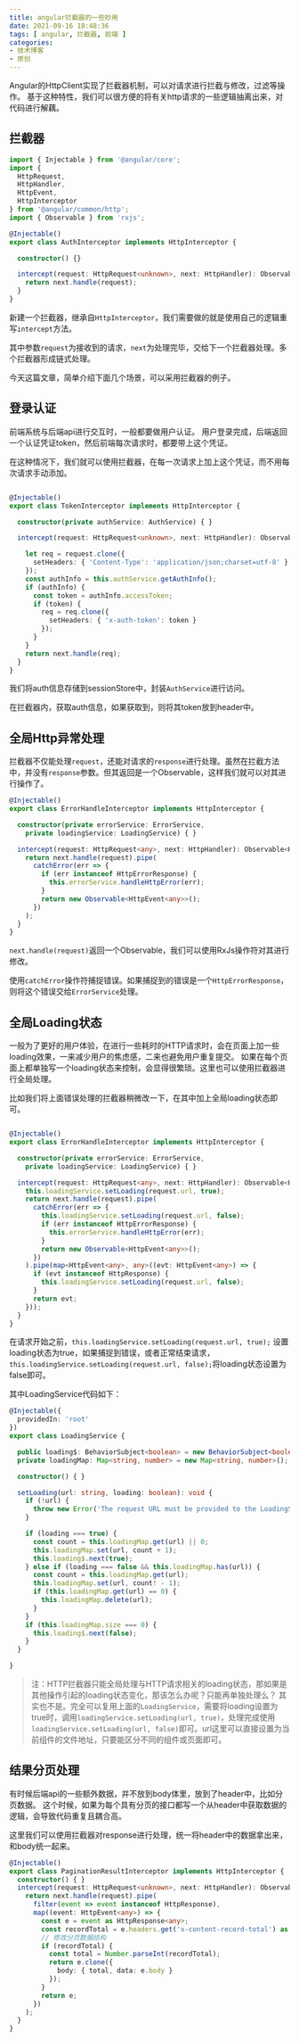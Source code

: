 ```yaml
---
title: angular拦截器的一些妙用
date: 2021-09-16 18:48:36
tags: [ angular, 拦截器, 前端 ]
categories:
- 技术博客
- 原创
---
```


Angular的HttpClient实现了拦截器机制，可以对请求进行拦截与修改，过滤等操作。
基于这种特性，我们可以很方便的将有关http请求的一些逻辑抽离出来，对代码进行解藕。

<!-- more -->

## 拦截器

```typescript
import { Injectable } from '@angular/core';
import {
  HttpRequest,
  HttpHandler,
  HttpEvent,
  HttpInterceptor
} from '@angular/common/http';
import { Observable } from 'rxjs';

@Injectable()
export class AuthInterceptor implements HttpInterceptor {

  constructor() {}

  intercept(request: HttpRequest<unknown>, next: HttpHandler): Observable<HttpEvent<unknown>> {
    return next.handle(request);
  }
}

```

新建一个拦截器，继承自`HttpInterceptor`，我们需要做的就是使用自己的逻辑重写`intercept`方法。

其中参数`request`为接收到的请求，`next`为处理完毕，交给下一个拦截器处理。多个拦截器形成链式处理。

今天这篇文章，简单介绍下面几个场景，可以采用拦截器的例子。

## 登录认证

前端系统与后端api进行交互时，一般都要做用户认证。
用户登录完成，后端返回一个认证凭证token，然后前端每次请求时，都要带上这个凭证。

在这种情况下，我们就可以使用拦截器，在每一次请求上加上这个凭证，而不用每次请求手动添加。

```typescript

@Injectable()
export class TokenInterceptor implements HttpInterceptor {

  constructor(private authService: AuthService) { }

  intercept(request: HttpRequest<unknown>, next: HttpHandler): Observable<HttpEvent<unknown>> {

    let req = request.clone({
      setHeaders: { 'Content-Type': 'application/json;charset=utf-8' }
    });
    const authInfo = this.authService.getAuthInfo();
    if (authInfo) {
      const token = authInfo.accessToken;
      if (token) {
        req = req.clone({
          setHeaders: { 'x-auth-token': token }
        });
      }
    }
    return next.handle(req);
  }
}

```

我们将auth信息存储到sessionStore中，封装`AuthService`进行访问。

在拦截器内，获取auth信息，如果获取到，则将其token放到header中。


## 全局Http异常处理
拦截器不仅能处理`request`，还能对请求的`response`进行处理。虽然在拦截方法中，并没有`response`参数。但其返回是一个Observable，这样我们就可以对其进行操作了。

```typescript
@Injectable()
export class ErrorHandleInterceptor implements HttpInterceptor {

  constructor(private errorService: ErrorService,
    private loadingService: LoadingService) { }

  intercept(request: HttpRequest<any>, next: HttpHandler): Observable<HttpEvent<any>> {
    return next.handle(request).pipe(
      catchError(err => {
        if (err instanceof HttpErrorResponse) {
          this.errorService.handleHttpError(err);
        }
        return new Observable<HttpEvent<any>>();
      })
    );
  }
}

```

`next.handle(request)`返回一个Observable，我们可以使用RxJs操作符对其进行修改。

使用`catchError`操作符捕捉错误。如果捕捉到的错误是一个`HttpErrorResponse`，则将这个错误交给`ErrorService`处理。

## 全局Loading状态
一般为了更好的用户体验，在进行一些耗时的HTTP请求时，会在页面上加一些loading效果，一来减少用户的焦虑感，二来也避免用户重复提交。
如果在每个页面上都单独写一个loading状态来控制，会显得很繁琐。这里也可以使用拦截器进行全局处理。

比如我们将上面错误处理的拦截器稍微改一下，在其中加上全局loading状态即可。

```typescript

@Injectable()
export class ErrorHandleInterceptor implements HttpInterceptor {

  constructor(private errorService: ErrorService,
    private loadingService: LoadingService) { }

  intercept(request: HttpRequest<any>, next: HttpHandler): Observable<HttpEvent<any>> {
    this.loadingService.setLoading(request.url, true);
    return next.handle(request).pipe(
      catchError(err => {
        this.loadingService.setLoading(request.url, false);
        if (err instanceof HttpErrorResponse) {
          this.errorService.handleHttpError(err);
        }
        return new Observable<HttpEvent<any>>();
      })
    ).pipe(map<HttpEvent<any>, any>((evt: HttpEvent<any>) => {
      if (evt instanceof HttpResponse) {
        this.loadingService.setLoading(request.url, false);
      }
      return evt;
    }));
  }
}
```


在请求开始之前，`this.loadingService.setLoading(request.url, true);` 设置loading状态为true，如果捕捉到错误，或者正常结束请求，`this.loadingService.setLoading(request.url, false);`将loading状态设置为false即可。

其中LoadingService代码如下：

```typescript
@Injectable({
  providedIn: 'root'
})
export class LoadingService {

  public loading$: BehaviorSubject<boolean> = new BehaviorSubject<boolean>(false);
  private loadingMap: Map<string, number> = new Map<string, number>();

  constructor() { }

  setLoading(url: string, loading: boolean): void {
    if (!url) {
      throw new Error('The request URL must be provided to the LoadingService.setLoading function');
    }

    if (loading === true) {
      const count = this.loadingMap.get(url) || 0;
      this.loadingMap.set(url, count + 1);
      this.loading$.next(true);
    } else if (loading === false && this.loadingMap.has(url)) {
      const count = this.loadingMap.get(url);
      this.loadingMap.set(url, count! - 1);
      if (this.loadingMap.get(url) == 0) {
        this.loadingMap.delete(url);
      }
    }
    if (this.loadingMap.size === 0) {
      this.loading$.next(false);
    }
  }

}
```


> 注：HTTP拦截器只能全局处理与HTTP请求相关的loading状态，那如果是其他操作引起的loading状态变化，那该怎么办呢？只能再单独处理么？
> 其实也不是。完全可以复用上面的`LoadingService`，需要将loading设置为true时，调用`loadingService.setLoading(url, true)`，处理完成使用`loadingService.setLoading(url, false)`即可。url这里可以直接设置为当前组件的文件地址，只要能区分不同的组件或页面即可。

## 结果分页处理
有时候后端api的一些额外数据，并不放到body体里，放到了header中，比如分页数据。
这个时候，如果为每个具有分页的接口都写一个从header中获取数据的逻辑，会导致代码重复且耦合高。

这里我们可以使用拦截器对response进行处理，统一将header中的数据拿出来，和body统一起来。
```typescript
@Injectable()
export class PaginationResultInterceptor implements HttpInterceptor {
  constructor() { }
  intercept(request: HttpRequest<unknown>, next: HttpHandler): Observable<HttpEvent<unknown>> {
    return next.handle(request).pipe(
      filter(event => event instanceof HttpResponse),
      map((event: HttpEvent<any>) => {
        const e = event as HttpResponse<any>;
        const recordTotal = e.headers.get('x-content-record-total') as string;
        // 修改分页数据结构
        if (recordTotal) {
          const total = Number.parseInt(recordTotal);
          return e.clone({
            body: { total, data: e.body }
          });
        }
        return e;
      })
    );
  }
}
```

